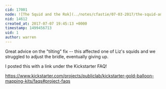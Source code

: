 ```yaml
---
cid: 17001
node: ![The Squid and the Rok](../notes/cfastie/07-03-2017/the-squid-and-the-rok)
nid: 14612
created_at: 2017-07-07 19:45:13 +0000
timestamp: 1499456713
uid: 1
author: warren
---
```


Great advice on the "tilting" fix -- this affected one of Liz's squids and we struggled to adjust the bridle, eventually giving up. 

I posted this with a link under the Kickstarter FAQ! 

https://www.kickstarter.com/projects/publiclab/kickstarter-gold-balloon-mapping-kits/faqs#project-faqs